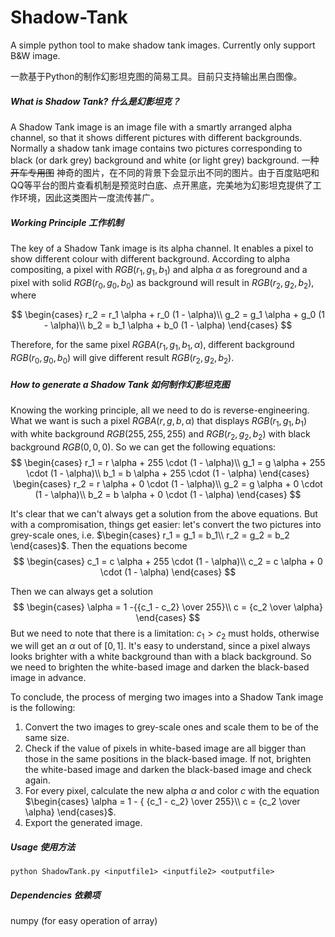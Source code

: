 # Shadow-Tank
A simple python tool to make shadow tank images. Currently only support B&W image.

一款基于Python的制作幻影坦克图的简易工具。目前只支持输出黑白图像。

##### What is Shadow Tank? 什么是幻影坦克？

A Shadow Tank image is an image file with a smartly arranged alpha channel, so that it shows different pictures with different backgrounds. Normally a shadow tank image contains two pictures corresponding to black (or dark grey) background and white (or light grey) background.
一种 ~~开车专用图~~ 神奇的图片，在不同的背景下会显示出不同的图片。由于百度贴吧和QQ等平台的图片查看机制是预览时白底、点开黑底，完美地为幻影坦克提供了工作环境，因此这类图片一度流传甚广。

##### Working Principle 工作机制

The key of a Shadow Tank image is its alpha channel. It enables a pixel to show different colour with different background. According to alpha compositing, a pixel with $RGB(r_1, g_1, b_1)$ and alpha $\alpha$ as foreground and a pixel with solid $RGB(r_0, g_0, b_0)$ as background will result in $RGB(r_2, g_2, b_2)$, where

$$
\begin{cases}
r_2 = r_1 \alpha + r_0 (1 - \alpha)\\
g_2 = g_1 \alpha + g_0 (1 - \alpha)\\
b_2 = b_1 \alpha + b_0 (1 - \alpha)
\end{cases}
$$

Therefore, for the same pixel $RGBA(r_1, g_1, b_1, \alpha)$, different background $RGB(r_0, g_0, b_0)$ will give different result $RGB(r_2, g_2, b_2)$.

##### How to generate a Shadow Tank 如何制作幻影坦克图

Knowing the working principle, all we need to do is reverse-engineering. What we want is such a pixel $RGBA(r, g, b, \alpha)$ that displays $RGB(r_1, g_1, b_1)$ with white background $RGB(255, 255, 255)$ and $RGB(r_2, g_2, b_2)$ with black background $RGB(0,0,0)$. So we can get the following equations:
$$
\begin{cases}
r_1 = r \alpha + 255 \cdot (1 - \alpha)\\
g_1 = g \alpha + 255 \cdot (1 - \alpha)\\
b_1 = b \alpha + 255 \cdot (1 - \alpha)
\end{cases}
\begin{cases}
r_2 = r \alpha + 0 \cdot (1 - \alpha)\\
g_2 = g \alpha + 0 \cdot (1 - \alpha)\\
b_2 = b \alpha + 0 \cdot (1 - \alpha)
\end{cases}
$$

It's clear that we can't always get a solution from the above equations. But with a compromisation, things get easier: let's convert the two pictures into grey-scale ones, i.e. $\begin{cases} r_1 = g_1 = b_1\\ r_2 = g_2 = b_2 \end{cases}$. Then the equations become
$$
\begin{cases}
c_1 = c \alpha + 255 \cdot (1 - \alpha)\\
c_2 = c \alpha + 0 \cdot (1 - \alpha)
\end{cases}
$$

Then we can always get a solution
$$
\begin{cases}
\alpha = 1 -{{c_1 - c_2} \over 255}\\
 c = {c_2 \over \alpha}
\end{cases}
$$
But we need to note that there is a limitation: $c_1>c_2$ must holds, otherwise we will get an $\alpha$ out of $[0, 1]$. It's easy to understand, since a pixel always looks brighter with a white background than with a black background. So we need to brighten the white-based image and darken the black-based image in advance.

To conclude, the process of merging two images into a Shadow Tank image is the following:

1. Convert the two images to grey-scale ones and scale them to be of the same size.
2. Check if the value of pixels in white-based image are all bigger than those in the same positions in the black-based image. If not, brighten the white-based image and darken the black-based image and check again.
3. For every pixel, calculate the new alpha $\alpha$ and color $c$ with the equation $\begin{cases} \alpha = 1 - { {c_1 - c_2} \over 255}\\ c = {c_2 \over \alpha} \end{cases}$.
4. Export the generated image.

##### Usage 使用方法

`python ShadowTank.py <inputfile1> <inputfile2> <outputfile>`

##### Dependencies 依赖项

numpy (for easy operation of array)